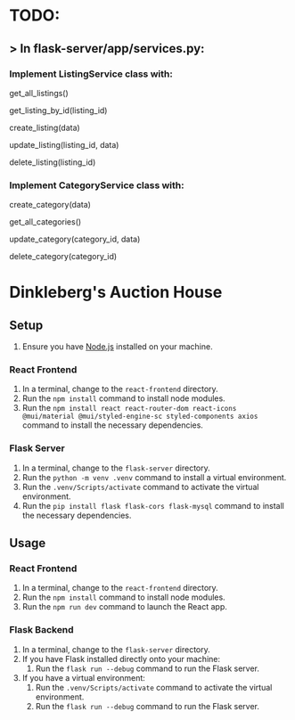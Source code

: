 # TODO:

## > In flask-server/app/services.py:

### Implement ListingService class with:

get_all_listings()

get_listing_by_id(listing_id)

create_listing(data)

update_listing(listing_id, data)

delete_listing(listing_id)

### Implement CategoryService class with:

create_category(data)

get_all_categories()

update_category(category_id, data)

delete_category(category_id)

# Dinkleberg's Auction House 

## Setup

1. Ensure you have [Node.js](https://nodejs.org/en/download) installed on your machine.

### React Frontend
1. In a terminal, change to the `react-frontend` directory. 
2. Run the `npm install` command to install node modules.
3. Run the `npm install react react-router-dom react-icons @mui/material @mui/styled-engine-sc styled-components axios` command to install the necessary dependencies.

### Flask Server
1. In a terminal, change to the `flask-server` directory. 
2. Run the `python -m venv .venv` command to install a virtual environment. 
3. Run the `.venv/Scripts/activate` command to activate the virtual environment. 
4. Run the `pip install flask flask-cors flask-mysql` command to install the necessary dependencies.

## Usage

### React Frontend

1. In a terminal, change to the `react-frontend` directory.
2. Run the `npm install` command to install node modules.
3. Run the `npm run dev` command to launch the React app.

### Flask Backend

1. In a terminal, change to the `flask-server` directory.
2. If you have Flask installed directly onto your machine:
   1. Run the `flask run --debug` command to run the Flask server.
3. If you have a virtual environment: 
   1. Run the `.venv/Scripts/activate` command to activate the virtual environment.
   2. Run the `flask run --debug` command to run the Flask server.

